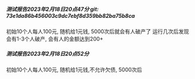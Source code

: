 ##### 测试报告2023年2月18日20点47分 git: 73e1da86b456003c9dc7ebf8d359bb82ba75b8ca
初始10个人每人100元, 随机给1元钱, 5000次后就会有人破产了
运行几次后发现会有1-3个人破产, 会有人的金额达到200+

##### 测试报告2023年2月18日20点52分
初始10个人每人100元, 随机给1元钱,不允许欠债, 5000次后